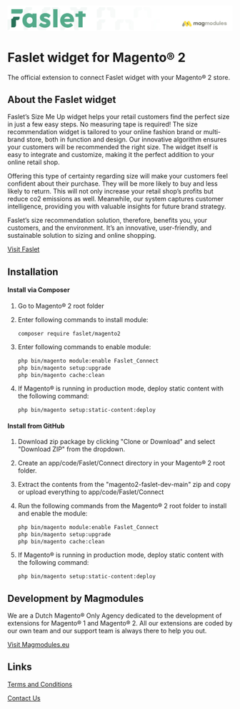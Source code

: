 ![base-image](https://github.com/Faslet/magento2/blob/main/assets/header.jpg?raw=true)

# Faslet widget for Magento® 2

The official extension to connect Faslet widget with your Magento® 2 store.

## About the Faslet widget

Faslet’s Size Me Up widget helps your retail customers find the perfect size in just a few easy steps. No measuring tape is required! The size recommendation widget is tailored to your online fashion brand or multi-brand store, both in function and design. Our innovative algorithm ensures your customers will be recommended the right size. The widget itself is easy to integrate and customize, making it the perfect addition to your online retail shop.

Offering this type of certainty regarding size will make your customers feel confident about their purchase. They will be more likely to buy and less likely to return. This will not only increase your retail shop’s profits but reduce co2 emissions as well. Meanwhile, our system captures customer intelligence, providing you with valuable insights for future brand strategy.

Faslet’s size recommendation solution, therefore, benefits you, your customers, and the environment. It’s an innovative, user-friendly, and sustainable solution to sizing and online shopping.

[Visit Faslet](https://faslet.me/)

## Installation

#### Install via Composer

1. Go to Magento® 2 root folder

2. Enter following commands to install module:

   ```
   composer require faslet/magento2
   ```

3. Enter following commands to enable module:

   ```
   php bin/magento module:enable Faslet_Connect
   php bin/magento setup:upgrade
   php bin/magento cache:clean
   ```

4. If Magento® is running in production mode, deploy static content with the following command:

   ```
   php bin/magento setup:static-content:deploy
   ```

#### Install from GitHub

1. Download zip package by clicking "Clone or Download" and select "Download ZIP" from the dropdown.

2. Create an app/code/Faslet/Connect directory in your Magento® 2 root folder.

3. Extract the contents from the "magento2-faslet-dev-main" zip and copy or upload everything to app/code/Faslet/Connect

4. Run the following commands from the Magento® 2 root folder to install and enable the module:

   ```
   php bin/magento module:enable Faslet_Connect
   php bin/magento setup:upgrade
   php bin/magento cache:clean
   ```

5. If Magento® is running in production mode, deploy static content with the following command:

   ```
   php bin/magento setup:static-content:deploy
   ```

## Development by Magmodules

We are a Dutch Magento® Only Agency dedicated to the development of extensions for Magento® 1 and Magento® 2. All our extensions are coded by our own team and our support team is always there to help you out.

[Visit Magmodules.eu](https://www.magmodules.eu/)

## Links

[Terms and Conditions](https://www.magmodules.eu/terms.html)

[Contact Us](https://www.magmodules.eu/contact-us.html)
